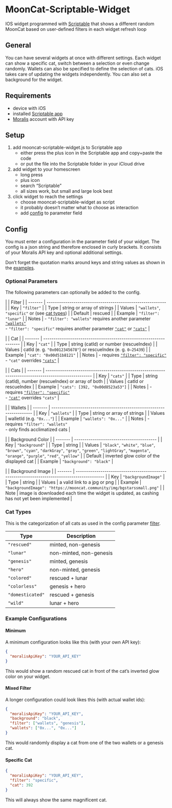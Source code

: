 # MoonCat-Scriptable-Widget
IOS widget programmed with [Scriptable](https://scriptable.app/) that shows a different random MoonCat based on user-defined filters in each widget refresh loop

## General
You can have several widgets at once with different settings.
Each widget can show a specific cat, switch between a selection or even change randomly.
Wallets can also be specified to define the selection of cats. 
iOS takes care of updating the widgets independently.
You can also set a background for the widget.

## Requirements
- device with iOS
- installed [Scriptable app](https://scriptable.app/)
- [Moralis](https://moralis.io/) account with API key

## Setup
1. add mooncat-scriptable-widget.js to Scriptable app
   - either press the plus icon in the Scriptable app and copy+paste the code
   - or put the file into the Scriptable folder in your iCloud drive
3. add widget to your homescreen
   - long press
   - plus icon
   - search “Scriptable”
   - all sizes work, but small and large look best
3. click widget to reach the settings
   - choose mooncat-scriptable-widget as script
   - it probably doesn’t matter what to choose as interaction
   - add [config](#config) to parameter field

## Config
You must enter a configuration in the parameter field of your widget.
The config is a json string and therefore enclosed in curly brackets.
It consists of your Moralis API key and optional additional settings.

Don’t forget the quotation marks around keys and string values as shown in the [examples](#example-configurations).

### Optional Parameters
The following parameters can optionally be added to the config.

<a name="config--filter"></a>
|         | Filter                                                     |
| ------- | ---------------------------------------------------------- |
| Key     | `"filter"`                                                 |
| Type    | string or array of strings                                 |
| Values  | `"wallets"`, `"specific"` or (see [cat types](#cat-types)) |
| Default | rescued                                                    |
| Example | `"filter": "lunar"`                                        |
| Notes   | - `"filter": "wallets"` requires another parameter [`"wallets"`](#config-wallets) <br> - `"filter": "specific"` requires another parameter [`"cat"`](#config-cat) or [`"cats"`](#config-cats)  |
  
<a name="config--cat"></a>
|         | Cat                                                                |
| ------- | ------------------------------------------------------------------ |
| Key     | `"cat"`                                                            |
| Type    | string (catId) or number (rescueIndex)                             |
| Values  | catId (e. g. `"0x0012345678"`) or rescueIndex (e. g. `0–25439`)    |
| Example | `"cat": "0x00d51b8121"`                                            |
| Notes   | - requires [`"filter": "specific"`](#config-filter) <br> - `"cat"` overrides [`"cats"`](#config-cats) |
  
<a name="config--cats"></a>
|         | Cats                                                                                                 |
| ------- | ---------------------------------------------------------------------------------------------------- |
| Key     | `"cats"`                                                                                             |
| Type    | string (catId), number (rescueIndex) or array of both                                                |
| Values  | catId or rescueIndex                                                                                 |
| Example | `"cats": [392, "0x00d8523a53"]`                                                                      |
| Notes   | - requires [`"filter": "specific"`](#config-filter) <br> - [`"cat"`](#config-cat) overrides `"cats"` |
  
<a name="config--wallets"></a>
|         | Wallets                                                              |
| ------- | -------------------------------------------------------------------- | 
| Key     | `"wallets"`                                                          |
| Type    | string or array of strings                                           |
| Values  | walletId (e.g. `"0x..."`)                                            |
| Example | `"wallets": "0x..."`                                                 |
| Notes   | - requires `"filter": "wallets"` <br> - only finds acclimatized cats |
  
<a name="config--background-color"></a>
|         | Background Color                         |
| ------- | ---------------------------------------- |
| Key     | `"background"`                           |
| Type    | string                                   |
| Values  | `"black"`, `"white"`, `"blue"`, `"brown"`, `"cyan"`, `"darkGray"`, `"gray"`, `"green"`, `"lightGray"`, `"magenta"`, `"orange"`, `"purple"`, `"red"`, `"yellow"` |
| Default | inverted glow color of the displayed cat |
| Example | `"background": "black"`                  |


<a name="config--background-image"></a>
|         | Background Image                                                                             |
| ------- | -------------------------------------------------------------------------------------------- |
| Key     | `"backgroundImage"`                                                                          |
| Type    | string                                                                                       |
| Values  | a valid link to a jpg or png                                                                 |
| Example | `"backgroundImage": "https://mooncat.community/img/bgstarssmall.png"`                        |
| Note    | image is downloaded each time the widget is updated, as cashing has not yet been implemented |

### Cat Types
This is the categorization of all cats as used in the config parameter [filter](#config-filter).

| Type             | Description             |
| ---------------- | ----------------------- |
| `"rescued"`      | minted, non-genesis     |
| `"lunar"`        | non-minted, non-genesis |
| `"genesis"`      | minted, genesis         |
| `"hero"`         | non-minted, genesis     |
| `"colored"`      | rescued + lunar         |
| `"colorless"`    | genesis + hero          |
| `"domesticated"` | rescued + genesis       |
| `"wild"`         | lunar + hero            |

### Example Configurations

#### Minimum
A minimum configuration looks like this (with your own API key):
```json
{
  "moralisApiKey": "YOUR_API_KEY"
}
```
This would show a random rescued cat in front of the cat’s inverted glow color on your widget.

#### Mixed Filter
A longer configuration could look likes this (with actual wallet ids):
```json
{
  "moralisApiKey": "YOUR_API_KEY",
  "background": "black",
  "filter": ["wallets", "genesis"],
  "wallets": ["0x...", "0x..."]
}
```
This would randomly display a cat from one of the two wallets or a genesis cat.

#### Specific Cat
```json
{
  "moralisApiKey": "YOUR_API_KEY",
  "filter": "specific",
  "cat": 392
}
```
This will always show the same magnificent cat.
